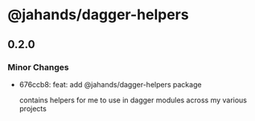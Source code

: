 # @jahands/dagger-helpers

## 0.2.0

### Minor Changes

- 676ccb8: feat: add @jahands/dagger-helpers package

  contains helpers for me to use in dagger modules across my various projects
